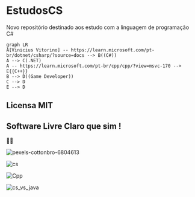 # EstudosCS
 Novo repositório destinado aos estudo com a linguagem de programação C#

```mermaid
graph LR
A[Vinicius Vitorino] -- https://learn.microsoft.com/pt-br/dotnet/csharp/?source=docs --> B((C#))
A --> C(.NET)
A -- https://learn.microsoft.com/pt-br/cpp/cpp/?view=msvc-170 --> E{{C++}}
B --> D((Game Developer))
C --> D
E --> D
```
## Licensa MIT 

**Software Livre Claro que sim !**
---
🛫🎯


![pexels-cottonbro-6804613](https://github.com/user-attachments/assets/f155f0f0-0752-495a-8ef5-441b7ef28ee7)

![cs](https://github.com/user-attachments/assets/78d0bb44-039a-4536-b648-4f3b5704bd36)

![Cpp](https://github.com/user-attachments/assets/f4aa3dee-8e17-4d5e-be95-c7a715cd31bf)

![cs_vs_java](https://github.com/user-attachments/assets/9d5fecb4-cf23-4ae1-ba9e-c690ebef69f8)
